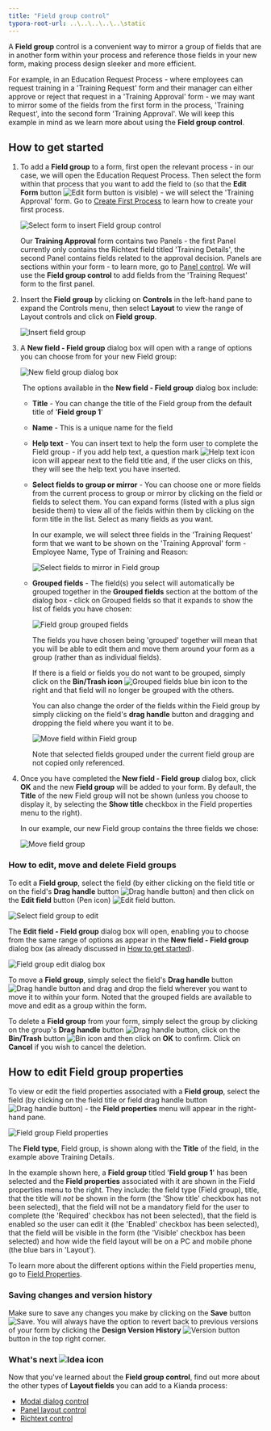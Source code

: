```yaml
---
title: "Field group control"
typora-root-url: ..\..\..\..\..\static
---
```


A **Field group** control is a convenient way to mirror a group of fields that are in another form within your process and reference those fields in your new form, making process design sleeker and more efficient. 

For example, in an Education Request Process - where employees can request training in a 'Training Request' form and their manager can either approve or reject that request in a 'Training Approval' form - we may want to mirror some of the fields from the first form in the process, 'Training Request', into the second form 'Training Approval'. We will keep this example in mind as we learn more about using the **Field group control**.


## How to get started

1. To add a **Field group** to a form, first open the relevant process - in our case, we will open the Education Request Process. Then select the form within that process that you want to add the field to (so that the **Edit Form** button ![Edit form button](/images/penicon.png) is visible) - we will select the 'Training Approval' form. Go to [Create First Process](/docs/getting-started/create-first-process/) to learn how to create your first process.

   ![Select form to insert Field group control](/images/field-group-example1.jpg)

   Our **Training Approval** form contains two Panels - the first Panel currently only contains the Richtext field titled 'Training Details', the second Panel contains fields related to the approval decision. Panels are sections within your form - to learn more, go to [Panel control](/docs/platform/controls/layout/panel/). We will use the **Field group control** to add fields from the 'Training Request' form to the first panel.

2. Insert the **Field group** by clicking on **Controls** in the left-hand pane to expand the Controls menu, then select **Layout** to view the range of Layout controls and click on **Field group**. 

   ![Insert field group](/images/field-group-insert.jpg)

3. A **New field - Field group** dialog box will open with a range of options you can choose from for your new Field group: 

   ![New field group dialog box](/images/field-group-dialog.jpg)

   ​	The options available in the **New field - Field group** dialog box include:

   - **Title** - You can change the title of the Field group from the default title of '**Field group 1**'

   - **Name** - This is a unique name for the field

   - **Help text** - You can insert text to help the form user to complete the Field group - if you add help text, a question mark ![Help text icon](/images/help-icon.jpg) icon will appear next to the field title and, if the user clicks on this, they will see the help text you have inserted.

   - **Select fields to group or mirror** - You can choose one or more fields from the current process to group or mirror by clicking on the field or fields to select them. You can expand forms (listed with a plus sign beside them) to view all of the fields within them by clicking on the form title in the list. Select as many fields as you want.

     In our example, we will select three fields in the 'Training Request' form that we want to be shown on the 'Training Approval' form - Employee Name, Type of Training and Reason:
     
     ![Select fields to mirror in Field group](/images/field-group-select-fields-mirror.jpg)
   
   - **Grouped fields** - The field(s) you select will automatically be grouped together in the **Grouped fields** section at the bottom of the dialog box - click on Grouped fields so that it expands to show the list of fields you have chosen:
   
      ![Field group grouped fields](/images/field-group-grouped-fields.jpg)
      		
      	The fields you have chosen being 'grouped' together will mean that you will be able to edit them and move them around your form as a group (rather than as individual fields). 
      		
      	If there is a field or fields you do not want to be grouped, simply click on the **Bin/Trash icon** ![Grouped fields blue bin icon](/images/field-group-blue-bin.jpg) to the right and that field will no longer be grouped with the others. 
      		
      	You can also change the order of the fields within the Field group by simply clicking on the field's **drag handle** button and dragging and dropping the field where you want it to be.
      	
      	![Move field within Field group](/images/field-group-grouped-move.jpg)
      		
      	Note that selected fields grouped under the current field group are not copied only referenced.
   

4. Once you have completed the **New field - Field group** dialog box, click **OK** and the new **Field group** will be added to your form. By default, the **Title** of the new Field group will not be shown (unless you choose to display it, by selecting the **Show title** checkbox in the Field properties menu to the right). 

	In our example, our new Field group contains the three fields we chose:

	![Move field group](/images/field-group-move.jpg)



### How to edit, move and delete Field groups

To edit a **Field group**, select the field (by either clicking on the field title or on the field's **Drag handle** button ![Drag handle button](/images/draghandlewhite-frame.png)) and then click on the **Edit field** button (Pen icon) ![Edit field button](/images/penicon.png). 

![Select field group to edit](/images/field-group-select-to-edit.jpg)

The **Edit field - Field group** dialog box will open, enabling you to choose from the same range of options as appear in the **New field - Field group** dialog box (as already discussed in [How to get started](/docs/platform/controls/layout/field-group#how-to-get-started)).

![Field group edit dialog box](/images/field-group-edit-dialog.jpg)



To move a **Field group**, simply select the field's **Drag handle** button ![Drag handle button](/images/draghandlewhite-frame.png) and drag and drop the field wherever you want to move it to within your form. Noted that the grouped fields are available to move and edit as a group within the form.

To delete a **Field group** from your form, simply select the group by clicking on the group's **Drag handle** button ![Drag handle button](/images/draghandlewhite-frame.png), click on the **Bin/Trash** button ![Bin icon](/images/binicon.png) and then click on **OK** to confirm. Click on **Cancel** if you wish to cancel the deletion.



## How to edit Field group properties

To view or edit the field properties associated with a **Field group**, select the field (by clicking on the field title or field drag handle button ![Drag handle button](/images/draghandlewhite-frame.png)) - the **Field properties** menu will appear in the right-hand pane.

![Field group Field properties](/images/field-group-field-properties.jpg)

The **Field type**, Field group, is shown along with the **Title** of the field, in the example above Training Details.

In the example shown here, a **Field group** titled '**Field group 1**' has been selected and the **Field properties** associated with it are shown in the Field properties menu to the right. They include: the field type (Field group), title, that the title will *not* be shown in the form (the 'Show title' checkbox has not been selected), that the field will not be a mandatory field for the user to complete (the 'Required' checkbox has not been selected), that the field is enabled so the user can edit it (the 'Enabled' checkbox has been selected), that the field will be visible in the form (the 'Visible' checkbox has been selected) and how wide the field layout will be on a PC and mobile phone (the blue bars in 'Layout').

To learn more about the different options within the Field properties menu, go to [Field Properties](/docs/platform/controls/properties#field-properties).



### Saving changes and version history ###

Make sure to save any changes you make by clicking on the **Save** button ![Save](/images/saveprocess.png). You will always have the option to revert back to previous versions of your form by clicking the **Design Version History** ![Version button](/images/version8.png) button in the top right corner.



### What's next  ![Idea icon](/images/18.png) ###

Now that you've learned about the **Field group control**, find out more about the other types of **Layout fields** you can add to a Kianda process:

- [Modal dialog control](/docs/platform/controls/layout/dialog/)
- [Panel layout control](/docs/platform/controls/layout/panel/)
- [Richtext control](/docs/platform/controls/layout/richtext/)